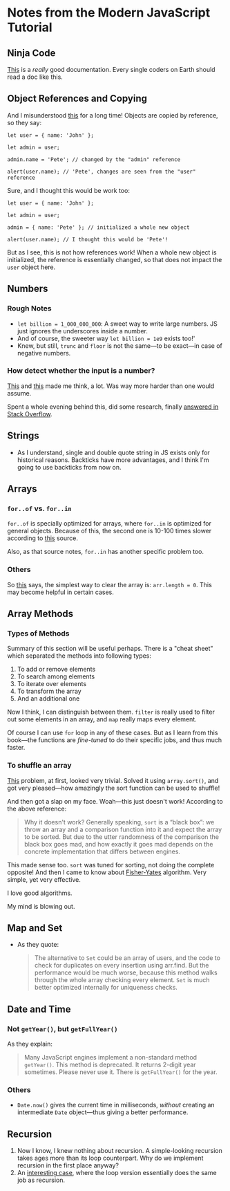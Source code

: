 # Notes from the Modern JavaScript Tutorial




## Ninja Code
[This](https://javascript.info/ninja-code) is a *really* good documentation. Every single coders on Earth should read a doc like this.




## Object References and Copying
And I misunderstood [this](https://javascript.info/object-copy) for a long time! Objects are copied by reference, so they say:
```
let user = { name: 'John' };

let admin = user;

admin.name = 'Pete'; // changed by the "admin" reference

alert(user.name); // 'Pete', changes are seen from the "user" reference
```

Sure, and I thought this would be work too:
```
let user = { name: 'John' };

let admin = user;

admin = { name: 'Pete' }; // initialized a whole new object

alert(user.name); // I thought this would be 'Pete'!
```

But as I see, this is not how references work! When a whole new object is initialized, the reference is essentially changed, so that does not impact the `user` object here.




## Numbers
### Rough Notes
* `let billion = 1_000_000_000`: A sweet way to write large numbers. JS just ignores the underscores inside a number.
* And of course, the sweeter way `let billion = 1e9` exists too!'
* Knew, but still, `trunc` and `floor` is not the same—to be exact—in case of negative numbers.

### How detect whether the input is a number?
[This](https://javascript.info/number#repeat-until-the-input-is-a-number) and [this](https://javascript.info/array#sum-input-numbers) made me think, a lot. Was way more harder than one would assume.

Spent a whole evening behind this, did some research, finally [answered in Stack Overflow](https://stackoverflow.com/a/68821383/6606776).




## Strings
* As I understand, single and double quote string in JS exists only for historical reasons. Backticks have more advantages, and I think I'm going to use backticks from now on.




## Arrays
### `for..of` vs. `for..in`
`for..of` is specially optimized for arrays, where `for..in` is optimized for general objects. Because of this, the second one is 10-100 times slower according to [this](https://javascript.info/array#loops) source.

Also, as that source notes, `for..in` has another specific problem too.

### Others
So [this](https://javascript.info/array#a-word-about-length) says, the simplest way to clear the array is: `arr.length = 0`. This may become helpful in certain cases.




## Array Methods
### Types of Methods
Summary of this section will be useful perhaps. There is a "cheat sheet" which separated the methods into following types:
1. To add or remove elements
2. To search among elements
3. To iterate over elements
4. To transform the array
5. And an additional one

Now I think, I can distinguish between them. `filter` is really used to filter out some elements in an array, and `map` really maps every element.

Of course I can use `for` loop in any of these cases. But as I learn from this book—the functions are *fine-tuned* to do their specific jobs, and thus much faster.

### To shuffle an array
[This](https://javascript.info/array-methods#shuffle-an-array) problem, at first, looked very trivial. Solved it using `array.sort()`, and got very pleased—how amazingly the sort function can be used to shuffle!

And then got a slap on my face. Woah—this just doesn't work! According to the above reference:
> Why it doesn't work? Generally speaking, `sort` is a “black box”: we throw an array and a comparison function into it and expect the array to be sorted. But due to the utter randomness of the comparison the black box goes mad, and how exactly it goes mad depends on the concrete implementation that differs between engines.

This made sense too. `sort` was tuned for sorting, not doing the complete opposite! And then I came to know about [Fisher-Yates](https://en.wikipedia.org/wiki/Fisher%E2%80%93Yates_shuffle) algorithm. Very simple, yet very effective.

I love good algorithms.

My mind is blowing out.




## Map and Set
* As they quote:
  > The alternative to `Set` could be an array of users, and the code to check for duplicates on every insertion using arr.find. But the performance would be much worse, because this method walks through the whole array checking every element. `Set` is much better optimized internally for uniqueness checks.




## Date and Time
### Not `getYear()`, but `getFullYear()`
As they explain:
> Many JavaScript engines implement a non-standard method `getYear()`. This method is deprecated. It returns 2-digit year sometimes. Please never use it. There is `getFullYear()` for the year.

### Others
* `Date.now()` gives the current time in milliseconds, *without* creating an intermediate `Date` object—thus giving a better performance.




## Recursion
1. Now I know, I knew nothing about recursion. A simple-looking recursion takes ages more than its loop counterpart. Why do we implement recursion in the first place anyway?
2. An [interesting case](https://javascript.info/recursion#output-a-single-linked-list-in-the-reverse-order), where the loop version essentially does the same job as recursion.
